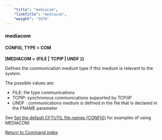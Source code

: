 ```yaml
---
    "title": "mediacom",
    "linkTitle": "mediacom",
    "weight": "1970"
---
```

<span id="mediacom"></span>

### mediacom

#### CONFIG, TYPE = COM

**[MEDIACOM = {FILE &#124;** **TCPIP &#124;
UNDF }]**

Defines the communication medium type if this medium is relevant to
the system.

The possible values are:

- FILE: file type communications
- TCPIP: synchronous communications
    supported by TCP/IP
- UNDF :
    communications medium is defined in the file that is declared in the
    FNAME parameter  

See [Set the default CFTUTIL file names (CONFIG)](../../../about_cftutil/redefining_cftutil_data_media) for examples of using MEDIACOM.

[Return to Command index](../../)
